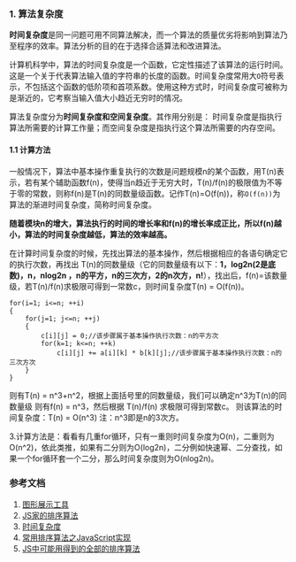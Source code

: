 ### 1. 算法复杂度
**时间复杂度**是同一问题可用不同算法解决，而一个算法的质量优劣将影响到算法乃至程序的效率。算法分析的目的在于选择合适算法和改进算法。

计算机科学中，算法的时间复杂度是一个函数，它定性描述了该算法的运行时间。这是一个关于代表算法输入值的字符串的长度的函数。时间复杂度常用大`O`符号表示，不包括这个函数的低阶项和首项系数。使用这种方式时，时间复杂度可被称为是渐近的，它考察当输入值大小趋近无穷时的情况。

算法复杂度分为**时间复杂度和空间复杂度**。其作用分别是： 时间复杂度是指执行算法所需要的计算工作量；而空间复杂度是指执行这个算法所需要的内存空间。
#### 1.1 计算方法
一般情况下，算法中基本操作重复执行的次数是问题规模n的某个函数，用T(n)表示，若有某个辅助函数f(n)，使得当n趋近于无穷大时，T(n)/f(n)的极限值为不等于零的常数，则称f(n)是T(n)的同数量级函数。记作T(n)=O(f(n))，称`O(f(n))`为算法的渐进时间复杂度，简称时间复杂度。

**随着模块n的增大，算法执行的时间的增长率和f(n)的增长率成正比，所以f(n)越小，算法的时间复杂度越低，算法的效率越高。**

在计算时间复杂度的时候，先找出算法的基本操作，然后根据相应的各语句确定它的执行次数，再找出 T(n)的同数量级（它的同数量级有以下：**1，log2n(2是底数)，n，nlog2n ，n的平方，n的三次方，2的n次方，n!**），找出后，f(n)=该数量级，若T(n)/f(n)求极限可得到一常数c，则时间复杂度T(n) = O(f(n))。

```
for(i=1; i<=n; ++i)
{
    for(j=1; j<=n; ++j)
    {
        c[i][j] = 0;//该步骤属于基本操作执行次数：n的平方次
        for(k=1; k<=n; ++k)
            c[i][j] += a[i][k] * b[k][j];//该步骤属于基本操作执行次数：n的三次方次
    }
}
```
则有T(n) = n^3+n^2，根据上面括号里的同数量级，我们可以确定n^3为T(n)的同数量级
则有f(n) = n^3，然后根据 T(n)/f(n) 求极限可得到常数c。
则该算法的时间复杂度：T(n) = O(n^3) 注：n^3即是n的3次方。

3.计算方法是：看看有几重for循环，只有一重则时间复杂度为O(n)，二重则为O(n^2)，依此类推，如果有二分则为O(log2n)，二分例如快速幂、二分查找，如果一个for循环套一个二分，那么时间复杂度则为O(nlog2n)。


### 参考文档
1. [图形展示工具](https://visualgo.net/en)
2. [JS家的排序算法](https://www.jianshu.com/p/1b4068ccd505)
3. [时间复杂度](https://baike.baidu.com/item/%E6%97%B6%E9%97%B4%E5%A4%8D%E6%9D%82%E5%BA%A6/1894057?fr=aladdin)
4. [常用排序算法之JavaScript实现](http://blog.jobbole.com/76339/#article-comment)
5. [JS中可能用得到的全部的排序算法](https://juejin.im/post/58c9d5fb1b69e6006b686bce)
